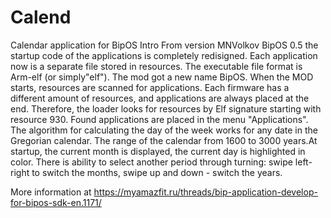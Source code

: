 # Calend
Calendar application for BipOS 
Intro
From version MNVolkov BipOS 0.5 the startup code of the applications is completely redisigned. Each application now is a separate file stored in resources. The executable file format is Arm-elf (or simply"elf"). The mod got a new name BipOS. When the MOD starts, resources are scanned for applications. Each firmware has a different amount of resources, and applications are always placed at the end. Therefore, the loader looks for resources by Elf signature starting with resource 930. Found applications are placed in the menu "Applications".
The algorithm for calculating the day of the week works for any date in the Gregorian calendar. The range of the calendar from 1600 to 3000 years.At startup, the current month is displayed, the current day is highlighted in color. There is ability to select another period through turning: swipe left-right to switch the months, swipe up and down - switch the years.

More information at https://myamazfit.ru/threads/bip-application-develop-for-bipos-sdk-en.1171/
